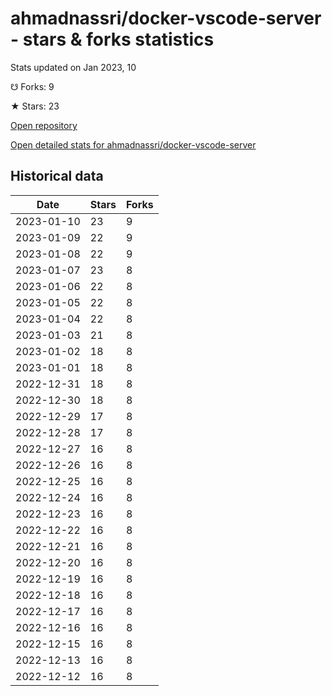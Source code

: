 # ahmadnassri/docker-vscode-server - stars & forks statistics

Stats updated on Jan 2023, 10

☋ Forks: 9

★ Stars: 23

[Open repository](https://github.com/ahmadnassri/docker-vscode-server)

[Open detailed stats for ahmadnassri/docker-vscode-server](https://reviewgithub.com/rep/ahmadnassri/docker-vscode-server)

## Historical data
| Date | Stars | Forks |
|------|-------|-------|
| 2023-01-10 | 23 | 9 | 
| 2023-01-09 | 22 | 9 | 
| 2023-01-08 | 22 | 9 | 
| 2023-01-07 | 23 | 8 | 
| 2023-01-06 | 22 | 8 | 
| 2023-01-05 | 22 | 8 | 
| 2023-01-04 | 22 | 8 | 
| 2023-01-03 | 21 | 8 | 
| 2023-01-02 | 18 | 8 | 
| 2023-01-01 | 18 | 8 | 
| 2022-12-31 | 18 | 8 | 
| 2022-12-30 | 18 | 8 | 
| 2022-12-29 | 17 | 8 | 
| 2022-12-28 | 17 | 8 | 
| 2022-12-27 | 16 | 8 | 
| 2022-12-26 | 16 | 8 | 
| 2022-12-25 | 16 | 8 | 
| 2022-12-24 | 16 | 8 | 
| 2022-12-23 | 16 | 8 | 
| 2022-12-22 | 16 | 8 | 
| 2022-12-21 | 16 | 8 | 
| 2022-12-20 | 16 | 8 | 
| 2022-12-19 | 16 | 8 | 
| 2022-12-18 | 16 | 8 | 
| 2022-12-17 | 16 | 8 | 
| 2022-12-16 | 16 | 8 | 
| 2022-12-15 | 16 | 8 | 
| 2022-12-13 | 16 | 8 | 
| 2022-12-12 | 16 | 8 | 


